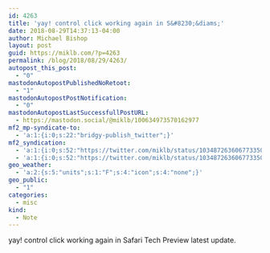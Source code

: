 ```yaml
---
id: 4263
title: 'yay! control click working again in S&#8230;&diams;'
date: 2018-08-29T14:37:13-04:00
author: Michael Bishop
layout: post
guid: https://miklb.com/?p=4263
permalink: /blog/2018/08/29/4263/
autopost_this_post:
  - "0"
mastodonAutopostPublishedNoRetoot:
  - "1"
mastodonAutopostPostNotification:
  - "0"
mastodonAutopostLastSuccessfullPostURL:
  - https://mastodon.social/@miklb/100634973570162977
mf2_mp-syndicate-to:
  - 'a:1:{i:0;s:22:"bridgy-publish_twitter";}'
mf2_syndication:
  - 'a:1:{i:0;s:52:"https://twitter.com/miklb/status/1034872636067733505";}'
  - 'a:1:{i:0;s:52:"https://twitter.com/miklb/status/1034872636067733505";}'
geo_weather:
  - 'a:2:{s:5:"units";s:1:"F";s:4:"icon";s:4:"none";}'
geo_public:
  - "1"
categories:
  - misc
kind:
  - Note
---
```

yay! control click working again in Safari Tech Preview latest update.